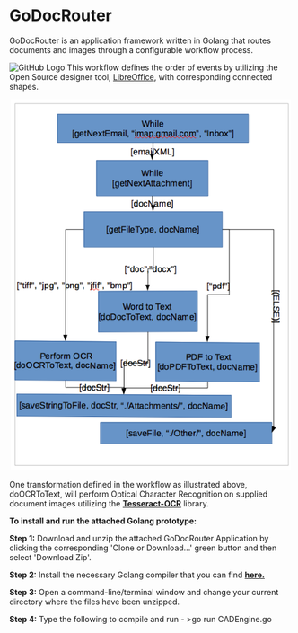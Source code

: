 # GoDocRouter
GoDocRouter is an application framework written in Golang that routes documents and images through a configurable workflow process.<p>![GitHub Logo](github.com/PaulDuncanson/GoDocRouter/GoDocRouter.png)
This workflow defines the order of events by utilizing the Open Source designer tool, <a href=https://en.wikipedia.org/wiki/LibreOffice>LibreOffice</a>, with corresponding connected shapes.<p>
<p align="center">
  <img src="./GoDocRouter.png" width="500"/>
</p>
One transformation defined in the workflow as illustrated above, doOCRToText, will perform Optical Character Recognition on supplied document images utilizing the <b><a href=https://en.wikipedia.org/wiki/Tesseract_(software)>Tesseract-OCR</a></b> library.<p><p>
<b>To install and run the attached Golang prototype:</b><p><p>
<b>Step 1:</b>  Download and unzip the attached GoDocRouter Application by clicking the corresponding 'Clone or Download...' green button and then select 'Download Zip'.<p>
<b>Step 2:</b>  Install the necessary Golang compiler that you can find <b><a href=https://golang.org/dl/>here.</a></b><p>
<b>Step 3:</b>  Open a command-line/terminal window and change your current directory where the files have been unzipped.<p>
<b>Step 4:</b>  Type the following to compile and run - >go run CADEngine.go<p>
